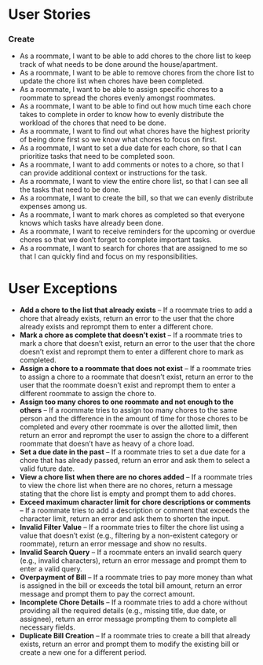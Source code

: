 # User Stories

### Create

- As a roommate, I want to be able to add chores to the chore list to keep track of what needs to be done around the house/apartment.
- As a roommate, I want to be able to remove chores from the chore list to update the chore list when chores have been completed.
- As a roommate, I want to be able to assign specific chores to a roommate to spread the chores evenly amongst roommates.
- As a roommate, I want to be able to find out how much time each chore takes to complete in order to know how to evenly distribute the workload of the chores that need to be done.
- As a roommate, I want to find out what chores have the highest priority of being done first so we know what chores to focus on first.
- As a roommate, I want to set a due date for each chore, so that I can prioritize tasks that need to be completed soon.
- As a roommate, I want to add comments or notes to a chore, so that I can provide additional context or instructions for the task.
- As a roommate, I want to view the entire chore list, so that I can see all the tasks that need to be done.
- As a roommate, I want to create the bill, so that we can evenly distribute expenses among us.
- As a roommate, I want to mark chores as completed so that everyone knows which tasks have already been done.
- As a roommate, I want to receive reminders for the upcoming or overdue chores so that we don’t forget to complete important tasks.
- As a roommate, I want to search for chores that are assigned to me so that I can quickly find and focus on my responsibilities.

# User Exceptions

- **Add a chore to the list that already exists** – If a roommate tries to add a chore that already exists, return an error to the user that the chore already exists and reprompt them to enter a different chore.
- **Mark a chore as complete that doesn’t exist** – If a roommate tries to mark a chore that doesn’t exist, return an error to the user that the chore doesn’t exist and reprompt them to enter a different chore to mark as completed.
- **Assign a chore to a roommate that does not exist** – If a roommate tries to assign a chore to a roommate that doesn’t exist, return an error to the user that the roommate doesn’t exist and reprompt them to enter a different roommate to assign the chore to.
- **Assign too many chores to one roommate and not enough to the others** – If a roommate tries to assign too many chores to the same person and the difference in the amount of time for those chores to be completed and every other roommate is over the allotted limit, then return an error and reprompt the user to assign the chore to a different roommate that doesn’t have as heavy of a chore load.
- **Set a due date in the past** – If a roommate tries to set a due date for a chore that has already passed, return an error and ask them to select a valid future date.
- **View a chore list when there are no chores added** – If a roommate tries to view the chore list when there are no chores, return a message stating that the chore list is empty and prompt them to add chores.
- **Exceed maximum character limit for chore descriptions or comments** – If a roommate tries to add a description or comment that exceeds the character limit, return an error and ask them to shorten the input.
- **Invalid Filter Value** – If a roommate tries to filter the chore list using a value that doesn’t exist (e.g., filtering by a non-existent category or roommate), return an error message and show no results.
- **Invalid Search Query** – If a roommate enters an invalid search query (e.g., invalid characters), return an error message and prompt them to enter a valid query.
- **Overpayment of Bill** – If a roommate tries to pay more money than what is assigned in the bill or exceeds the total bill amount, return an error message and prompt them to pay the correct amount.
- **Incomplete Chore Details** – If a roommate tries to add a chore without providing all the required details (e.g., missing title, due date, or assignee), return an error message prompting them to complete all necessary fields.
- **Duplicate Bill Creation** – If a roommate tries to create a bill that already exists, return an error and prompt them to modify the existing bill or create a new one for a different period.
